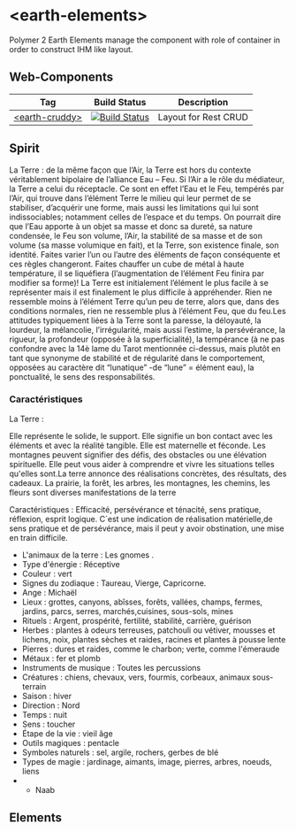 # \<earth-elements>
Polymer 2 Earth Elements manage the component with role of container in order to construct IHM like layout.

## Web-Components
| Tag | Build Status | Description |
| --- | ------------ | ----------- | 
| [\<earth-cruddy\>](https://github.com/FiveElements/earth-cruddy)  | [![Build Status](https://travis-ci.org/FiveElements/earth-cruddy.svg?branch=master)](https://travis-ci.org/FiveElements/earth-cruddy) | Layout for Rest CRUD



## Spirit
La Terre : de la même façon que l’Air, la Terre est hors du contexte véritablement bipolaire de l’alliance Eau – Feu. 
Si l’Air a le rôle du médiateur, la Terre a celui du réceptacle. Ce sont en effet l’Eau et le Feu, tempérés par l’Air, qui trouve dans l’élément Terre le milieu qui leur permet de se stabiliser, d’acquérir une forme, mais aussi les limitations qui lui sont indissociables; notamment celles de l’espace et du temps. On pourrait dire que l’Eau apporte à un objet sa masse et donc sa dureté, sa nature condensée, le Feu son volume, l’Air, la stabilité de sa masse et de son volume (sa masse volumique en fait), et la Terre, son existence finale, son identité. Faites varier l’un ou l’autre des éléments de façon conséquente et ces règles changeront. Faites chauffer un cube de métal à haute température, il se liquéfiera (l’augmentation de l’élément Feu finira par modifier sa forme)! La Terre est initialement l’élément le plus facile à se représenter mais il est finalement le plus difficile à appréhender. Rien ne ressemble moins à l’élément Terre qu’un peu de terre, alors que, dans des conditions normales, rien ne ressemble plus à l’élément Feu, que du feu.Les attitudes typiquement liées à la Terre sont la paresse, la déloyauté, la lourdeur, la mélancolie, l’irrégularité, mais aussi l’estime, la persévérance, la rigueur, la profondeur (opposée à la superficialité), la tempérance (à ne pas confondre avec la 14è lame du Tarot mentionnée ci-dessus, mais plutôt en tant que synonyme de stabilité et de régularité dans le comportement, opposées au caractère dit “lunatique” -de “lune” = élément eau), la ponctualité, le sens des responsabilités.

### Caractéristiques
La Terre :

Elle représente le solide, le support. Elle signifie un bon contact avec les éléments et avec la réalité tangible. Elle est maternelle et féconde. Les montagnes peuvent signifier des défis, des obstacles ou une élévation spirituelle. Elle peut vous aider à comprendre et vivre les situations telles qu'elles sont.La terre annonce des réalisations concrètes, des résultats, des cadeaux. La prairie, la forêt, les arbres, les montagnes, les chemins, les fleurs sont diverses manifestations de la terre

Caractéristiques : Efficacité, persévérance et ténacité, sens pratique, réflexion, esprit logique.
C´est une indication de réalisation matérielle,de sens pratique et de persévérance, mais il peut y avoir obstination, une mise en train difficile.

* L'animaux de la terre : Les gnomes . 
* Type d'énergie : Réceptive
* Couleur : vert
* Signes du zodiaque : Taureau, Vierge, Capricorne.
* Ange : Michaël
* Lieux : grottes, canyons, abîsses, forêts, vallées, champs, fermes, jardins, parcs, serres, marchés,cuisines, sous-sols, mines
* Rituels : Argent, prospérité, fertilité, stabilité, carrière, guérison
* Herbes : plantes à odeurs terreuses, patchouli ou vétiver, mousses et lichens, noix, plantes sèches et raides, racines et plantes à pousse lente
* Pierres : dures et raides, comme le charbon; verte, comme l'émeraude
* Métaux : fer et plomb
* Instruments de musique : Toutes les percussions
* Créatures : chiens, chevaux, vers, fourmis, corbeaux, animaux sous-terrain
* Saison : hiver
* Direction : Nord
* Temps : nuit
* Sens : toucher
* Étape de la vie : vieil âge
* Outils magiques : pentacle
* Symboles naturels : sel, argile, rochers, gerbes de blé
* Types de magie : jardinage, aimants, image, pierres, arbres, noeuds, liens
* - Naab

## Elements

